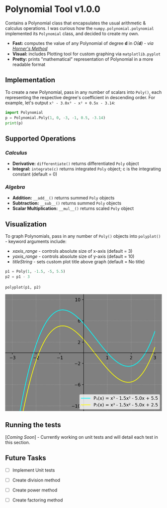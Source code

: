 # Polynomial Tool v1.0.0

Contains a Polynomial class that encapsulates the usual arithmetic & calculus operations. I was curious how the `numpy.polynomial.polynomial` implemented its `Polynomial` class, and decided to create my own.

* **Fast:** computes the value of any Polynomial of degree **d** in *O(**d**) - via [Horner's Method](https://en.wikipedia.org/wiki/Horner%27s_method)*
* **Visual:** includes Plotting tool for custom graphing via `matplotlib.pyplot`
* **Pretty:** prints "mathematical" representation of Polynomial in a more readable format


## Implementation

To create a new Polynomial, pass in any number of scalars into `Poly()`, each representing the respective degree's coefficient in descending order. For example, let's output `x⁵ - 3.0x³ - x² + 0.5x - 3.14`:

```python
import Polynomial
p = Polynomial.Poly(1, 0, -3, -1, 0.5, -3.14)
print(p)
```


## Supported Operations

### *Calculus*
* **Derivative:** `differentiate()` returns differentiated `Poly` object
* **Integral:** `integrate(c)` returns integrated `Poly` object; c is the integrating constant (default = 0)

### *Algebra*
* **Addition:** `__add__()` returns summed `Poly` objects
* **Subtraction:** `__sub__()` returns summed `Poly` objects
* **Scalar Multiplication:** `__mul__()` returns scaled `Poly` object

## Visualization

To graph Polynomials, pass in any number of `Poly()` objects into `polyplot()` - keyword arguments include:
* *xaxis_range* - controls absolute size of x-axis (default = 3)
* *yaxis_range* - controls absolute size of y-axis (default = 10)
* *titleString* - sets custom plot title above graph (default = No title)

```python
p1 = Poly(1, -1.5, -5, 5.5)
p2 = p1 - 3

polyplot(p1, p2)
```
![Sample 3rd degree Polynomials](screenshots/cubics.png)

## Running the tests

[*Coming Soon*] - Currently working on unit tests and will detail each test in this section.

## Future Tasks

- [ ] Implement Unit tests
- [ ] Create division method
- [ ] Create power method
- [ ] Create factoring method


